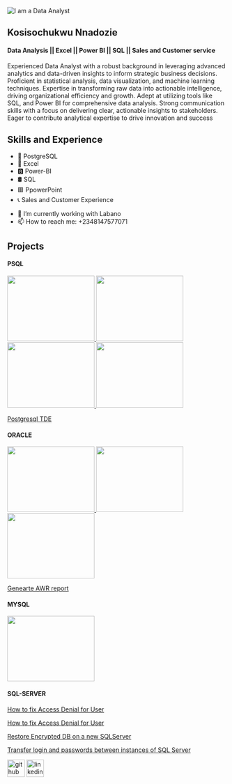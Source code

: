 ![I am a Data Analyst](https://i.postimg.cc/m2wWnLhJ/Kosisochukwu.jpg) 

## Kosisochukwu Nnadozie
#### Data Analysis || Excel || Power BI || SQL || Sales and Customer service
Experienced Data Analyst with a robust background in leveraging advanced analytics and data-driven insights to inform strategic business decisions. Proficient in statistical analysis, data visualization, and machine learning techniques. Expertise in transforming raw data into actionable intelligence, driving organizational efficiency and growth. Adept at utilizing tools like SQL, and Power BI for comprehensive data analysis. Strong communication skills with a focus on delivering clear, actionable insights to stakeholders. Eager to contribute analytical expertise to drive innovation and success



## Skills and Experience
* 🐘 PostgreSQL
* 📗 Excel
* 🅱️ Power-BI
* 🛢️ SQL
* 🟥 PpowerPoint
* 📞 Sales and Customer Experience

- 🔭 I’m currently working with Labano
- 📫 How to reach me: +2348147577071

## Projects
#### PSQL
<a href="https://github.com/Pectrigger/PSQL/blob/main/INSTALLING%20AND%20CONFIGURING%20POSTGRESQL%20AT%20UBUNTU.docx.pdf">
    <img src="https://postimg.cc/5HhPCHmB" width="200" height="150">
</a>

<a href="https://github.com/Pectrigger/PSQL/blob/8b06a77f7e33756caa98f0cd08584ae9ab5abf4e/POSTGRES%20CLUSTER%20%26%20REPLICATION.pdf">
    <img src="https://i.postimg.cc/cHWfpnG5/Postgre-SQL-Cluster-Replication.jpgL" width="200" height="150">
</a>

<a href="https://github.com/Pectrigger/PSQL/blob/8b06a77f7e33756caa98f0cd08584ae9ab5abf4e/POSTGRESQL%20MIGRATION%20%26%20UPGRADE.pdf">
    <img src="https://i.postimg.cc/SKgyhBBF/Postgre-SQL-Migration-Upgrade.jpg" width="200" height="150">
</a>

<a href="https://github.com/Pectrigger/PSQL/blob/8139b32af85cbf93853ac36dc8a944cc982a304c/POSTGRESQL%20BACKREST%20%26%20RESTORE.pdf">
    <img src="https://i.postimg.cc/L54qBcrx/Postgre-SQL-Backrest-Replication.jpg" width="200" height="150">
</a>


<a href="https://github.com/Pectrigger/PSQL/blob/8b06a77f7e33756caa98f0cd08584ae9ab5abf4e/POSTGRESQL%20TDE%20INSTALL%20%26%20ENCRYPTION.pdf">Postgresql TDE</a>

#### ORACLE
<a href="https://github.com/Pectrigger/ORACLE/blob/main/INSTALLATION%20OF%20ORACLE%2019C%20IN%20ORACLE%20LINUX%20(1).pdf">
    <img src="https://i.postimg.cc/ydTJynNd/Installation-of-Oraxcle-19c.jpg" width="200" height="150">
</a>

<a href="https://github.com/Pectrigger/ORACLE/blob/main/DATABASE%20NOT%20REPLICATING%20SOLUTION%20.pdf">
    <img src="https://i.postimg.cc/V6ssmwYf/Oracle-not-Replicating.jpg" width="200" height="150">
</a>

<a href="https://github.com/Pectrigger/ORACLE/blob/main/DB%20APP%20UPGRADE%20%26%20Database%20FAILOVER.pdf">
    <img src="https://i.postimg.cc/wBjTdHx6/Oracle-Upgarde-and-Failover.jpg" width="200" height="150">
</a>

<a href="https://github.com/Pectrigger/ORACLE/blob/main/GENERATE%20AWR%20REPORT%20.pdf">Genearte AWR report</a>


#### MYSQL
<a href="https://github.com/Pectrigger/MYSQL/blob/3787b24876c6c2e4def6a43d7bece920001c262b/MYSQL%20Install%2C%20Config%2C%20Replication%2C%20Backup%2C%20Restore%20and%20other.pdf">
    <img src="https://i.postimg.cc/FspjkZJr/MYSQL-Install-Replicate-Backup-Retore.jpgq" width="200" height="150">
</a>

#### SQL-SERVER
<a href="https://github.com/Pectrigger/SQL-SERVER/blob/main/CREATE%20SQL%20SERVER%20DATABASE%20%20ENCRYPTION.txt">How to fix Access Denial for User</a>

<a href="https://github.com/Pectrigger/SQL-SERVER/blob/fe321073b19a999c5b66fffe09ad8f3d75bf284c/How%20to%20Fix%20%20access%20denied%20for%20user%20_root_%40_localhost_%20using%20password%20YES.txt">How to fix Access Denial for User</a>

<a href="https://github.com/Pectrigger/SQL-SERVER/blob/fe321073b19a999c5b66fffe09ad8f3d75bf284c/Restore%20Encrypted%20DB%20on%20a%20new%20SQLSERVER.txt">Restore Encrypted DB on a new SQLServer</a>

<a href="https://github.com/Pectrigger/SQL-SERVER/blob/main/Transfer%20logins%20and%20passwords%20between%20instances%20of%20SQL%20Server.txt">Transfer login and passwords between instances of SQL Server</a>



[<img src='https://cdn.jsdelivr.net/npm/simple-icons@3.0.1/icons/github.svg' alt='github' height='40'>](https://github.com/pectrigger)  [<img src='https://cdn.jsdelivr.net/npm/simple-icons@3.0.1/icons/linkedin.svg' alt='linkedin' height='40'>](https://www.linkedin.com/in/https://www.linkedin.com/in/chukwunonso-emekekwue-479754152//)  

